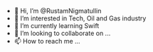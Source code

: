 - 👋 Hi, I’m @RustamNigmatullin
- 👀 I’m interested in Tech, Oil and Gas industry
- 🌱 I’m currently learning Swift
- 💞️ I’m looking to collaborate on ...
- 📫 How to reach me ...

<!---
RustamNigmatullin/RustamNigmatullin is a ✨ special ✨ repository because its `README.md` (this file) appears on your GitHub profile.
You can click the Preview link to take a look at your changes.
--->
